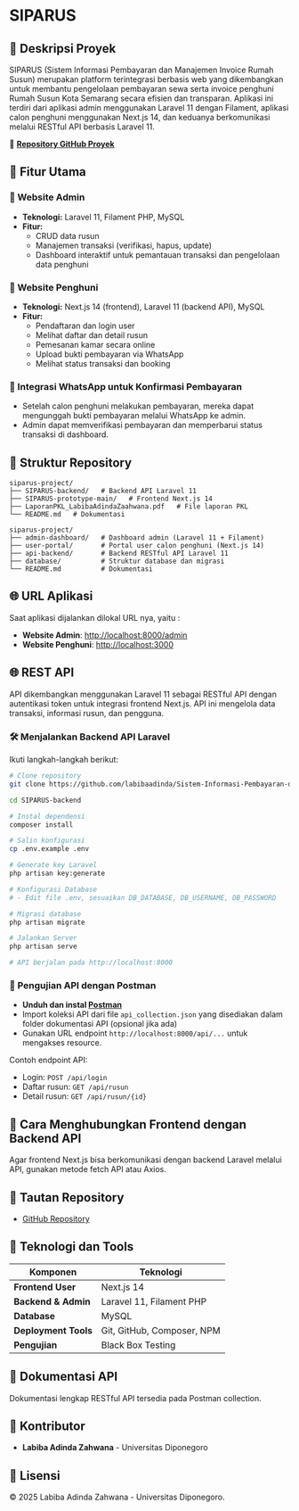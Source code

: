 # SIPARUS

## 📌 Deskripsi Proyek
SIPARUS (Sistem Informasi Pembayaran dan Manajemen Invoice Rumah Susun) merupakan platform terintegrasi berbasis web yang dikembangkan untuk membantu pengelolaan pembayaran sewa serta invoice penghuni Rumah Susun Kota Semarang secara efisien dan transparan. Aplikasi ini terdiri dari aplikasi admin menggunakan Laravel 11 dengan Filament, aplikasi calon penghuni menggunakan Next.js 14, dan keduanya berkomunikasi melalui RESTful API berbasis Laravel 11.

📂 **[Repository GitHub Proyek](https://github.com/labibaadinda/Sistem-Informasi-Pembayaran-dan-Pengelolaan-Rusun-Kota-Semarang)**

## 🚀 Fitur Utama

### 🔹 Website Admin
- **Teknologi:** Laravel 11, Filament PHP, MySQL
- **Fitur:**
  - CRUD data rusun
  - Manajemen transaksi (verifikasi, hapus, update)
  - Dashboard interaktif untuk pemantauan transaksi dan pengelolaan data penghuni

### 🔹 Website Penghuni
- **Teknologi:** Next.js 14 (frontend), Laravel 11 (backend API), MySQL
- **Fitur:**
  - Pendaftaran dan login user
  - Melihat daftar dan detail rusun
  - Pemesanan kamar secara online
  - Upload bukti pembayaran via WhatsApp
  - Melihat status transaksi dan booking

### 🔹 Integrasi WhatsApp untuk Konfirmasi Pembayaran
- Setelah calon penghuni melakukan pembayaran, mereka dapat mengunggah bukti pembayaran melalui WhatsApp ke admin.
- Admin dapat memverifikasi pembayaran dan memperbarui status transaksi di dashboard.

## 📂 Struktur Repository
```
siparus-project/
├── SIPARUS-backend/   # Backend API Laravel 11
├── SIPARUS-prototype-main/   # Frontend Next.js 14
├── LaporanPKL_LabibaAdindaZaahwana.pdf   # File laporan PKL
└── README.md   # Dokumentasi
```
```
siparus-project/
├── admin-dashboard/   # Dashboard admin (Laravel 11 + Filament)
├── user-portal/       # Portal user calon penghuni (Next.js 14)
├── api-backend/       # Backend RESTful API Laravel 11
├── database/          # Struktur database dan migrasi
└── README.md          # Dokumentasi
```

## 🌐 URL Aplikasi
Saat aplikasi dijalankan dilokal URL nya, yaitu : 
- **Website Admin**: [http://localhost:8000/admin](http://localhost:8000/admin)
- **Website Penghuni**: [http://localhost:3000](http://localhost:3000)

## 🌐 REST API
API dikembangkan menggunakan Laravel 11 sebagai RESTful API dengan autentikasi token untuk integrasi frontend Next.js. API ini mengelola data transaksi, informasi rusun, dan pengguna.

### 🛠 Menjalankan Backend API Laravel

Ikuti langkah-langkah berikut:

```bash
# Clone repository
git clone https://github.com/labibaadinda/Sistem-Informasi-Pembayaran-dan-Pengelolaan-Rusun-Kota-Semarang.git

cd SIPARUS-backend

# Instal dependensi
composer install

# Salin konfigurasi
cp .env.example .env

# Generate key Laravel
php artisan key:generate

# Konfigurasi Database
# - Edit file .env, sesuaikan DB_DATABASE, DB_USERNAME, DB_PASSWORD

# Migrasi database
php artisan migrate

# Jalankan Server
php artisan serve

# API berjalan pada http://localhost:8000
```

### 🔎 Pengujian API dengan Postman

- **Unduh dan instal [Postman](https://www.postman.com/)**
- Import koleksi API dari file `api_collection.json` yang disediakan dalam folder dokumentasi API (opsional jika ada)
- Gunakan URL endpoint `http://localhost:8000/api/...` untuk mengakses resource.

Contoh endpoint API:
- Login: `POST /api/login`
- Daftar rusun: `GET /api/rusun`
- Detail rusun: `GET /api/rusun/{id}`

## 🔎 Cara Menghubungkan Frontend dengan Backend API

Agar frontend Next.js bisa berkomunikasi dengan backend Laravel melalui API, gunakan metode fetch API atau Axios.



## 🔗 Tautan Repository
- [GitHub Repository](https://github.com/labibaadinda/Sistem-Informasi-Pembayaran-dan-Pengelolaan-Rusun-Kota-Semarang)

## 🔗 Teknologi dan Tools
| Komponen             | Teknologi                              |
|----------------------|----------------------------------------|
| **Frontend User**    | Next.js 14                             |
| **Backend & Admin**  | Laravel 11, Filament PHP               |
| **Database**         | MySQL                                  |
| **Deployment Tools** | Git, GitHub, Composer, NPM             |
| **Pengujian**        | Black Box Testing                      |

## 📖 Dokumentasi API
Dokumentasi lengkap RESTful API tersedia pada Postman collection.

## 👥 Kontributor
- **Labiba Adinda Zahwana** - Universitas Diponegoro

## 📌 Lisensi
© 2025 Labiba Adinda Zahwana - Universitas Diponegoro.
